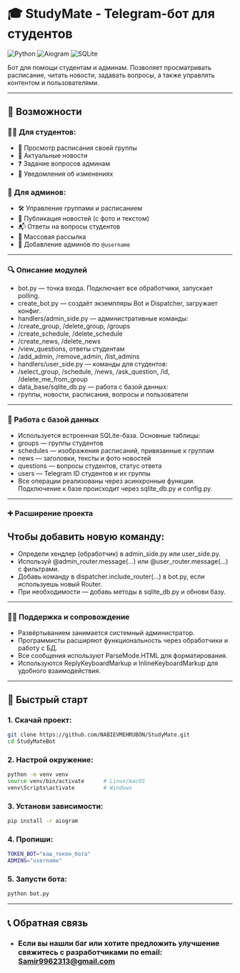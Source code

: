 # 🎓 StudyMate - Telegram-бот для студентов

![Python](https://img.shields.io/badge/Python-3.9+-blue.svg)
![Aiogram](https://img.shields.io/badge/Aiogram-3.x-green.svg)
![SQLite](https://img.shields.io/badge/SQLite-3-lightgrey.svg)

Бот для помощи студентам и админам. Позволяет просматривать расписание, читать новости, задавать вопросы, а также управлять контентом и пользователями.

---

## 🌟 Возможности

### 👨‍🎓 Для студентов:
- 📅 Просмотр расписания своей группы
- 📰 Актуальные новости
- ❓ Задание вопросов админам
- 🔔 Уведомления об изменениях

### 👑 Для админов:
- 🛠 Управление группами и расписанием
- 📢 Публикация новостей (с фото и текстом)
- 📬 Ответы на вопросы студентов
- 🔄 Массовая рассылка
- 👤 Добавление админов по `@username`

---

### 🔍 Описание модулей
 - bot.py — точка входа. Подключает все обработчики, запускает polling.
 - create_bot.py — создаёт экземпляры Bot и Dispatcher, загружает конфиг.
 - handlers/admin_side.py — административные команды:
 - /create_group, /delete_group, /groups
 - /create_schedule, /delete_schedule
 - /create_news, /delete_news
 - /view_questions, ответы студентам
 - /add_admin, /remove_admin, /list_admins
 - handlers/user_side.py — команды для студентов:
 - /select_group, /schedule, /news, /ask_question, /id, /delete_me_from_group
 - data_base/sqlite_db.py — работа с базой данных:
 - группы, новости, расписания, вопросы и пользователи

---

### 💾 Работа с базой данных
 - Используется встроенная SQLite-база. Основные таблицы:
 - groups — группы студентов
 - schedules — изображения расписаний, привязанные к группам
 - news — заголовки, тексты и фото новостей
 - questions — вопросы студентов, статус ответа
 - users — Telegram ID студентов и их группы
 - Все операции реализованы через асинхронные функции. Подключение к базе происходит через sqlite_db.py и config.py.

---

### ➕ Расширение проекта
## Чтобы добавить новую команду:
 - Определи хендлер (обработчик) в admin_side.py или user_side.py.
 - Используй @admin_router.message(...) или @user_router.message(...) с фильтрами.
 - Добавь команду в dispatcher.include_router(...) в bot.py, если используешь новый Router.
 - При необходимости — добавь методы в sqlite_db.py и обнови базу.

---

### 👨‍💻 Поддержка и сопровождение
 - Развёртыванием занимается системный администратор.
 - Программисты расширяют функциональность через обработчики и работу с БД.
 - Все сообщения используют ParseMode.HTML для форматирования.
 - Используются ReplyKeyboardMarkup и InlineKeyboardMarkup для удобного взаимодействия.

---

## 🚀 Быстрый старт

### 1. Скачай проект:

```bash
git clone https://github.com/NABIEVMEHRUBON/StudyMate.git
cd StudyMateBot
```

### 2. Настрой окружение:

```bash
python -m venv venv
source venv/bin/activate      # Linux/macOS
venv\Scripts\activate         # Windows
```

### 3. Установи зависимости:

```bash
pip install -r aiogram
```

### 4. Пропиши:

```bash
TOKEN_BOT="ваш_токен_бота"
ADMINS="username"
```

### 5. Запусти бота:

```bash
python bot.py
```



---

## 📞 Обратная связь
- ### Если вы нашли баг или хотите предложить улучшение свяжитесь с разработчиками по email: Samir9962313@gmail.com
  
